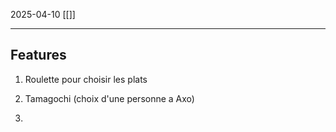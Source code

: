 2025-04-10
[[]]

---

## Features
1. Roulette pour choisir les plats

2. Tamagochi (choix d'une personne a Axo)
3. 